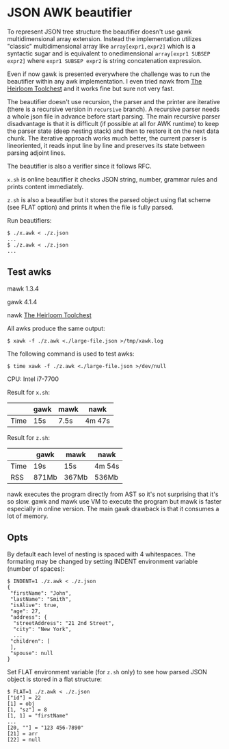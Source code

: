 # JSON AWK beautifier

To represent JSON tree structure the beautifier doesn't use gawk multidimensional array extension. Instead the implementation utilizes "classic" multidimensional array like `array[expr1,expr2]` which is a syntactic sugar and is equivalent to onedimensional `array[expr1 SUBSEP  expr2]` where `expr1 SUBSEP expr2` is string concatenation expression.

Even if now gawk is presented everywhere the challenge was to run the beautifier within any awk implementation. I even tried nawk from [The Heirloom Toolchest](http://heirloom.sourceforge.net/tools.html) and it works fine but sure not very fast.

The beautifier doesn't use recursion, the parser and the printer are iterative (there is a recursive version in `recursive` branch). A recursive parser needs a whole json file in advance before start parsing. The main recursive parser disadvantage is that it is difficult (if possible at all for AWK runtime) to keep the parser state (deep nesting stack) and then to restore it on the next data chunk. The iterative approach works much better, the current parser is lineoriented, it reads input line by line and preserves its state between parsing adjoint lines.

The beautifier is also a verifier since it follows RFC.

`x.sh` is online beautifier it checks JSON string, number, grammar rules and prints content immediately.

`z.sh` is also a beautifier but it stores the parsed object using flat scheme (see FLAT option) and prints it when the file is fully parsed.

Run beautifiers:

```
$ ./x.awk < ./z.json
...
$ ./z.awk < ./z.json
...

```

## Test awks

mawk 1.3.4

gawk 4.1.4

nawk [The Heirloom Toolchest](http://heirloom.sourcefoge.net/tools.html)

All awks produce the same output:

```
$ xawk -f ./z.awk <./large-file.json >/tmp/xawk.log
```

The following command is used to test awks:

```
$ time xawk -f ./z.awk <./large-file.json >/dev/null
```

CPU: Intel i7-7700

Result for `x.sh`:

|      | gawk  | mawk  | nawk   |
| ---  | ---   | ---   | ---    |
| Time | 15s   | 7.5s  | 4m 47s |


Result for `z.sh`:

|      | gawk  | mawk  | nawk   |
| ---  | ---   | ---   | ---    |
| Time | 19s   | 15s   | 4m 54s |
| RSS  | 871Mb | 367Mb | 536Mb  |


nawk executes the program directly from AST so it's not surprising that it's so slow. gawk and mawk use VM to execute the program but mawk is faster especially in online version. The main gawk drawback is that it consumes a lot of memory.

## Opts

By default each level of nesting is spaced with 4 whitespaces. The formating may be changed by setting INDENT environment variable (number of spaces):

```
$ INDENT=1 ./z.awk < ./z.json
{
 "firstName": "John",
 "lastName": "Smith",
 "isAlive": true,
 "age": 27,
 "address": {
  "streetAddress": "21 2nd Street",
  "city": "New York",
  ...
 "children": [
 ],
 "spouse": null
}

```

Set FLAT environment variable (for `z.sh` only) to see how parsed JSON object is stored in a flat structure:

```
$ FLAT=1 ./z.awk < ./z.json
["id"] = 22
[1] = obj
[1, "sz"] = 8
[1, 1] = "firstName"
...
[20, ""] = "123 456-7890"
[21] = arr
[22] = null
```

